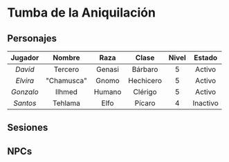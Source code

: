 # Tumba de la Aniquilación

## Personajes

| **Jugador** | **Nombre** | **Raza** | **Clase** | **Nivel** | **Estado** |
|:-----------:|:----------:|:--------:|:---------:|:---------:|:----------:|
|   _David_   |   Tercero  |  Genasi  |   Bárbaro |     5     |   Activo   |
|   _Elvira_  | "Chamusca" |   Gnomo  | Hechicero |     5     |   Activo   |
|  _Gonzalo_  |   Ilhmed   |  Humano  |   Clérigo |     5     |   Activo   |
|   _Santos_  |   Tehlama  |   Elfo   |   Pícaro  |     4     |  Inactivo  |

## Sesiones

## NPCs
